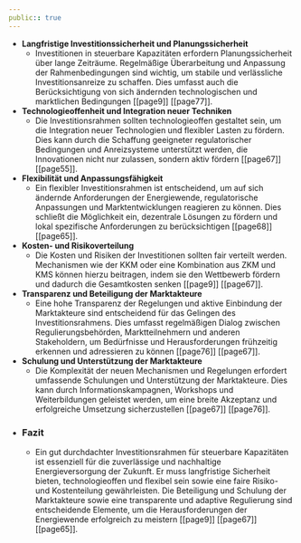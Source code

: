 ```yaml
---
public:: true
---
```

- **Langfristige Investitionssicherheit und Planungssicherheit**
	- Investitionen in steuerbare Kapazitäten erfordern Planungssicherheit über lange Zeiträume. Regelmäßige Überarbeitung und Anpassung der Rahmenbedingungen sind wichtig, um stabile und verlässliche Investitionsanreize zu schaffen. Dies umfasst auch die Berücksichtigung von sich ändernden technologischen und marktlichen Bedingungen [[page9]] [[page77]].
- **Technologieoffenheit und Integration neuer Techniken**
	- Die Investitionsrahmen sollten technologieoffen gestaltet sein, um die Integration neuer Technologien und flexibler Lasten zu fördern. Dies kann durch die Schaffung geeigneter regulatorischer Bedingungen und Anreizsysteme unterstützt werden, die Innovationen nicht nur zulassen, sondern aktiv fördern [[page67]] [[page55]].
- **Flexibilität und Anpassungsfähigkeit**
	- Ein flexibler Investitionsrahmen ist entscheidend, um auf sich ändernde Anforderungen der Energiewende, regulatorische Anpassungen und Marktentwicklungen reagieren zu können. Dies schließt die Möglichkeit ein, dezentrale Lösungen zu fördern und lokal spezifische Anforderungen zu berücksichtigen [[page68]] [[page65]].
- **Kosten- und Risikoverteilung**
	- Die Kosten und Risiken der Investitionen sollten fair verteilt werden. Mechanismen wie der KKM oder eine Kombination aus ZKM und KMS können hierzu beitragen, indem sie den Wettbewerb fördern und dadurch die Gesamtkosten senken [[page9]] [[page67]].
- **Transparenz und Beteiligung der Marktakteure**
	- Eine hohe Transparenz der Regelungen und aktive Einbindung der Marktakteure sind entscheidend für das Gelingen des Investitionsrahmens. Dies umfasst regelmäßigen Dialog zwischen Regulierungsbehörden, Marktteilnehmern und anderen Stakeholdern, um Bedürfnisse und Herausforderungen frühzeitig erkennen und adressieren zu können [[page76]] [[page67]].
- **Schulung und Unterstützung der Marktakteure**
	- Die Komplexität der neuen Mechanismen und Regelungen erfordert umfassende Schulungen und Unterstützung der Marktakteure. Dies kann durch Informationskampagnen, Workshops und Weiterbildungen geleistet werden, um eine breite Akzeptanz und erfolgreiche Umsetzung sicherzustellen [[page67]] [[page76]].
- ### Fazit
	- Ein gut durchdachter Investitionsrahmen für steuerbare Kapazitäten ist essenziell für die zuverlässige und nachhaltige Energieversorgung der Zukunft. Er muss langfristige Sicherheit bieten, technologieoffen und flexibel sein sowie eine faire Risiko- und Kostenteilung gewährleisten. Die Beteiligung und Schulung der Marktakteure sowie eine transparente und adaptive Regulierung sind entscheidende Elemente, um die Herausforderungen der Energiewende erfolgreich zu meistern [[page9]] [[page67]] [[page65]].
